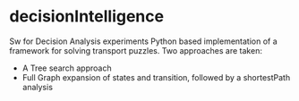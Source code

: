 # decisionIntelligence
Sw for Decision Analysis experiments
Python based implementation of a framework for solving transport puzzles.
Two approaches are taken:
* A Tree search approach
* Full Graph expansion of states and transition, followed by a shortestPath analysis

